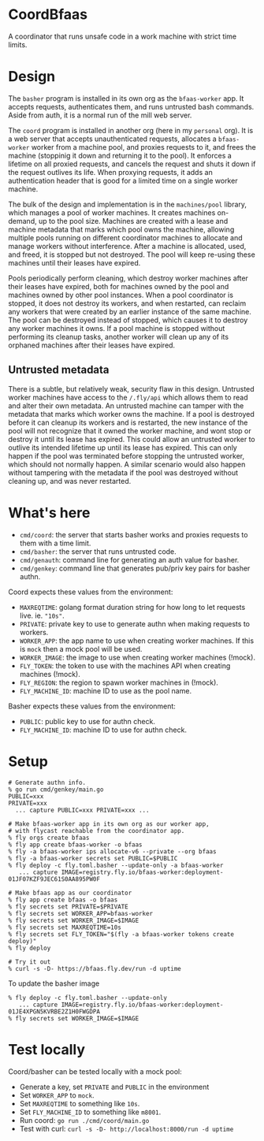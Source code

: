 # CoordBfaas

A coordinator that runs unsafe code in a work machine with strict time limits.

# Design

The `basher` program is installed in its own org as the `bfaas-worker` app. It accepts requests,
authenticates them, and runs untrusted bash commands. Aside from auth, it is a normal run of the
mill web server.

The `coord` program is installed in another org (here in my `personal` org). It is a web server
that accepts unauthenticated requests, allocates a `bfaas-worker` worker from a machine pool, and
proxies requests to it, and frees the machine (stoppinig it down and returning it to the pool).
It enforces a lifetime on all proxied requests, and cancels the request and shuts it down if
the request outlives its life. When proxying requests, it adds an authentication header that
is good for a limited time on a single worker machine.

The bulk of the design and implementation is in the `machines/pool` library, which manages
a pool of worker machines. It creates machines on-demand, up to the pool size. Machines are
created with a lease and machine metadata that marks which pool owns the machine, allowing
multiple pools running on different coordinator machines to allocate and manage workers
without interference. After a machine is allocated, used, and freed, it is stopped but not
destroyed. The pool will keep re-using these machines until their leases have expired.

Pools periodically perform cleaning, which destroy worker machines after their leases have
expired, both for machines owned by the pool and machines owned by other pool instances.
When a pool coordinator is stopped, it does not destroy its workers, and when restarted, can
reclaim any workers that were created by an earlier instance of the same machine.
The pool can be destroyed instead of stopped, which causes it to destroy any worker machines it owns.
If a pool machine is stopped without performing its cleanup tasks, another worker will clean up any of its
orphaned machines after their leases have expired.

## Untrusted metadata

There is a subtle, but relatively weak, security flaw in this design. Untrusted worker machines
have access to the `/.fly/api` which allows them to read and alter their own metadata.
An untrusted machine can tamper with the metadata that marks which worker owns the machine.
If a pool is destroyed before it can cleanup its workers and is restarted, the new instance
of the pool will not recognize that it owned the worker machine, and wont stop or destroy
it until its lease has expired. This could allow an untrusted worker to outlive its intended
lifetime up until its lease has expired. This can only happen if the pool was terminated before
stopping the untrusted worker, which should not normally happen. A similar scenario would also
happen without tampering with the metadata if the pool was destroyed without cleaning up, and
was never restarted.


# What's here

- `cmd/coord`: the server that starts basher works and proxies requests to them with a time limit.
- `cmd/basher`: the server that runs untrusted code.
- `cmd/genauth`: command line for generating an auth value for basher.
- `cmd/genkey`: command line that generates pub/priv key pairs for basher authn.

Coord expects these values from the environment:

* `MAXREQTIME`: golang format duration string for how long to let requests live. ie. `"10s"`.
* `PRIVATE`: private key to use to generate authn when making requests to workers.
* `WORKER_APP`: the app name to use when creating worker machines. If this is `mock` then a mock pool will be used.
* `WORKER_IMAGE`: the image to use when creating worker machines (!mock).
* `FLY_TOKEN`: the token to use with the machines API when creating machines (!mock).
* `FLY_REGION`: the region to spawn worker machines in (!mock).
* `FLY_MACHINE_ID`: machine ID to use as the pool name.

Basher expects these values from the environment:

* `PUBLIC`: public key to use for authn check.
* `FLY_MACHINE_ID`: machine ID to use for authn check.

# Setup

```
# Generate authn info.
% go run cmd/genkey/main.go
PUBLIC=xxx
PRIVATE=xxx
  ... capture PUBLIC=xxx PRIVATE=xxx ...

# Make bfaas-worker app in its own org as our worker app,
# with flycast reachable from the coordinator app.
% fly orgs create bfaas
% fly app create bfaas-worker -o bfaas
% fly -a bfaas-worker ips allocate-v6 --private --org bfaas
% fly -a bfaas-worker secrets set PUBLIC=$PUBLIC
% fly deploy -c fly.toml.basher --update-only -a bfaas-worker
   ... capture IMAGE=registry.fly.io/bfaas-worker:deployment-01JF07KZF9JEC61S0AA895PW0F

# Make bfaas app as our coordinator
% fly app create bfaas -o bfaas
% fly secrets set PRIVATE=$PRIVATE
% fly secrets set WORKER_APP=bfaas-worker
% fly secrets set WORKER_IMAGE=$IMAGE
% fly secrets set MAXREQTIME=10s
% fly secrets set FLY_TOKEN="$(fly -a bfaas-worker tokens create deploy)"
% fly deploy

# Try it out
% curl -s -D- https://bfaas.fly.dev/run -d uptime
```

To update the basher image
```
% fly deploy -c fly.toml.basher --update-only
   ... capture IMAGE=registry.fly.io/bfaas-worker:deployment-01JE4XPGN5KVRBE2Z1H0FWGDPA
% fly secrets set WORKER_IMAGE=$IMAGE
```

# Test locally

Coord/basher can be tested locally with a mock pool:

* Generate a key, set `PRIVATE` and `PUBLIC` in the environment
* Set `WORKER_APP` to `mock`.
* Set `MAXREQTIME` to something like `10s`.
* Set `FLY_MACHINE_ID` to something like `m8001`.
* Run coord: `go run ./cmd/coord/main.go`
* Test with curl: `curl -s -D- http://localhost:8000/run -d uptime`

